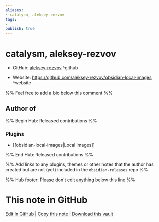 ```yaml
---
aliases:
- catalysm, aleksey-rezvov
tags:
- 
publish: true
---
```


# catalysm, aleksey-rezvov

- GitHub: [aleksey-rezvov](https://github.com/aleksey-rezvov/) ^github
<!-- - Discord: `@` ^discord-->
- Website: <https://github.com/aleksey-rezvov/obsidian-local-images> ^website
<!-- - [[Publish sites|Publish site]]: ^publish-->

%% Feel free to add a bio below this comment %%


## Author of

%% Begin Hub: Released contributions %%
### Plugins
- [[obsidian-local-images|Local images]]

%% End Hub: Released contributions %%

%% Add links to any plugins, themes or other notes that the author has created but are not (yet) included in the `obsidian-releases` repo %%

<!--
### Unlisted plugins
-->

<!--
### Others
-->

<!--
## Sponsor this author
-->

<!-- - [[GitHub sponsors]]: [Sponsor @aleksey-rezvov on GitHub Sponsors](https://github.com/sponsors/aleksey-rezvov) ^github-sponsor-->
<!-- - [[Buy me a coffee]]: <https://> ^buy-me-a-coffee-->
<!-- - [[PayPal]]: <https://> ^paypal-->
<!-- - [[Patreon]]: <https://> ^patreon-->

<!--
## Follow this author
-->

<!-- - [[YouTube Channels|On YouTube]]: <https://> ^youtube-->
<!-- - Twitter: <https://> ^twitter-->
<!-- - ... -->

%% Hub footer: Please don't edit anything below this line %%

# This note in GitHub

<span class="git-footer">[Edit In GitHub](https://github.dev/obsidian-community/obsidian-hub/blob/main/01%20-%20Community/People/aleksey-rezvov.md "git-hub-edit-note") | [Copy this note](https://raw.githubusercontent.com/obsidian-community/obsidian-hub/main/01%20-%20Community/People/aleksey-rezvov.md "git-hub-copy-note") | [Download this vault](https://github.com/obsidian-community/obsidian-hub/archive/refs/heads/main.zip "git-hub-download-vault") </span>
